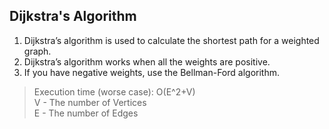 ## Dijkstra's Algorithm

1. Dijkstra’s algorithm is used to calculate the shortest path for
a weighted graph.
2. Dijkstra’s algorithm works when all the weights are positive.
3. If you have negative weights, use the Bellman-Ford algorithm.

> Execution time (worse case): O(E^2+V)  
V - The number of Vertices  
E - The number of Edges